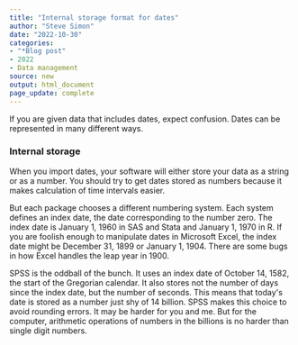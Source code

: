 ```yaml
---
title: "Internal storage format for dates"
author: "Steve Simon"
date: "2022-10-30"
categories: 
- "*Blog post"
- 2022
- Data management
source: new
output: html_document
page_update: complete
---
```


If you are given data that includes dates, expect confusion. Dates can be represented in many different ways.


### Internal storage

When you import dates, your software will either store your data as a string or as a number. You should try to get dates stored as numbers because it makes calculation of time intervals easier.

But each package chooses a different numbering system. Each system defines an index date, the date corresponding to the number zero. The index date is January 1, 1960 in SAS and Stata and January 1, 1970 in R. If you are foolish enough to manipulate dates in Microsoft Excel, the index date might be December 31, 1899 or January 1, 1904. There are some bugs in how Excel handles the leap year in 1900.

SPSS is the oddball of the bunch. It uses an index date of October 14, 1582, the start of the Gregorian calendar. It also stores not the number of days since the index date, but the number of seconds. This means that today's date is stored as a number just shy of 14 billion. SPSS makes this choice to avoid rounding errors. It may be harder for you and me. But for the computer, arithmetic operations of numbers in the billions is no harder than single digit numbers.
